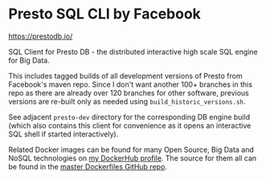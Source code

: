 # Presto SQL CLI by Facebook

https://prestodb.io/

SQL Client for Presto DB - the distributed interactive high scale SQL engine for Big Data.

This includes tagged builds of all development versions of Presto from Facebook's maven repo. Since I don't want another 100+ branches in this repo as there are already over 120 branches for other software, previous versions are re-built only as needed using `build_historic_versions.sh`.

See adjacent `presto-dev` directory for the corresponding DB engine build (which also contains this client for convenience as it opens an interactive SQL shell if started interactively).

Related Docker images can be found for many Open Source, Big Data and NoSQL technologies on [my DockerHub profile](https://hub.docker.com/r/harisekhon). The source for them all can be found in the [master Dockerfiles GitHub repo](https://github.com/HariSekhon/Dockerfiles/).
